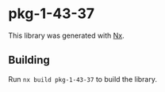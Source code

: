 # pkg-1-43-37

This library was generated with [Nx](https://nx.dev).

## Building

Run `nx build pkg-1-43-37` to build the library.

